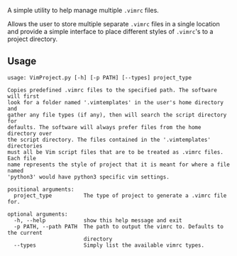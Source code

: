 A simple utility to help manage multiple `.vimrc` files.

Allows the user to store multiple separate `.vimrc` files in a single location and provide a simple interface to place different styles of `.vimrc`'s to a project directory.

## Usage
```
usage: VimProject.py [-h] [-p PATH] [--types] project_type

Copies predefined .vimrc files to the specified path. The software will first
look for a folder named '.vimtemplates' in the user's home directory and
gather any file types (if any), then will search the script directory for
defaults. The software will always prefer files from the home directory over
the script directory. The files contained in the '.vimtemplates' directories
must all be Vim script files that are to be treated as .vimrc files. Each file
name represents the style of project that it is meant for where a file named
'python3' would have python3 specific vim settings.

positional arguments:
  project_type          The type of project to generate a .vimrc file for.

optional arguments:
  -h, --help            show this help message and exit
  -p PATH, --path PATH  The path to output the vimrc to. Defaults to the current
                        directory
  --types               Simply list the available vimrc types.
```
